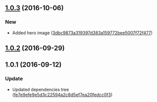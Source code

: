 <a name="1.0.3"></a>
## [1.0.3](https://github.com/advanced-rest-client/bottom-sheet/compare/1.0.1...v1.0.3) (2016-10-06)


### New

* Added hero image ([3dbc9873a319397d383a159772bee5007f72f477](https://github.com/advanced-rest-client/bottom-sheet/commit/3dbc9873a319397d383a159772bee5007f72f477))



<a name="1.0.2"></a>
## [1.0.2](https://github.com/advanced-rest-client/bottom-sheet/compare/1.0.1...v1.0.2) (2016-09-29)




<a name="1.0.1"></a>
## 1.0.1 (2016-09-12)


### Update

* Updated dependencies tree ([fe7e9efe9e5d3c22594a2c8d5ef7ea20fedcc0f3](https://github.com/advanced-rest-client/bottom-sheet/commit/fe7e9efe9e5d3c22594a2c8d5ef7ea20fedcc0f3))



